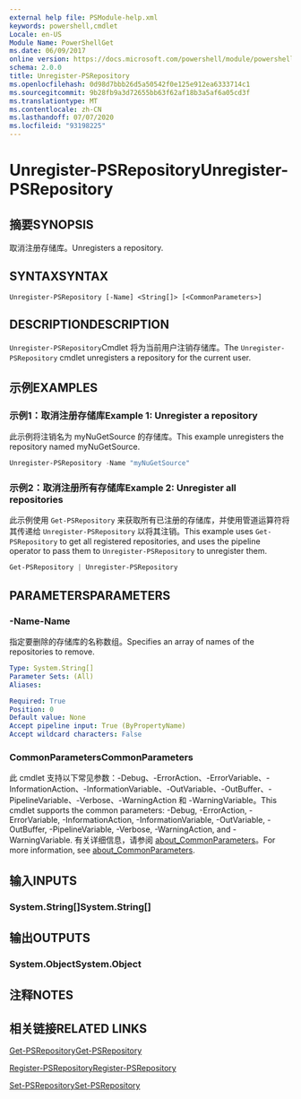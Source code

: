 ```yaml
---
external help file: PSModule-help.xml
keywords: powershell,cmdlet
Locale: en-US
Module Name: PowerShellGet
ms.date: 06/09/2017
online version: https://docs.microsoft.com/powershell/module/powershellget/unregister-psrepository?view=powershell-5.1&WT.mc_id=ps-gethelp
schema: 2.0.0
title: Unregister-PSRepository
ms.openlocfilehash: 0d98d7bbb26d5a50542f0e125e912ea6333714c1
ms.sourcegitcommit: 9b28fb9a3d72655bb63f62af18b3a5af6a05cd3f
ms.translationtype: MT
ms.contentlocale: zh-CN
ms.lasthandoff: 07/07/2020
ms.locfileid: "93198225"
---
```

# <span data-ttu-id="e9981-103">Unregister-PSRepository</span><span class="sxs-lookup"><span data-stu-id="e9981-103">Unregister-PSRepository</span></span>

## <span data-ttu-id="e9981-104">摘要</span><span class="sxs-lookup"><span data-stu-id="e9981-104">SYNOPSIS</span></span>
<span data-ttu-id="e9981-105">取消注册存储库。</span><span class="sxs-lookup"><span data-stu-id="e9981-105">Unregisters a repository.</span></span>

## <span data-ttu-id="e9981-106">SYNTAX</span><span class="sxs-lookup"><span data-stu-id="e9981-106">SYNTAX</span></span>

```
Unregister-PSRepository [-Name] <String[]> [<CommonParameters>]
```

## <span data-ttu-id="e9981-107">DESCRIPTION</span><span class="sxs-lookup"><span data-stu-id="e9981-107">DESCRIPTION</span></span>

<span data-ttu-id="e9981-108">`Unregister-PSRepository`Cmdlet 将为当前用户注销存储库。</span><span class="sxs-lookup"><span data-stu-id="e9981-108">The `Unregister-PSRepository` cmdlet unregisters a repository for the current user.</span></span>

## <span data-ttu-id="e9981-109">示例</span><span class="sxs-lookup"><span data-stu-id="e9981-109">EXAMPLES</span></span>

### <span data-ttu-id="e9981-110">示例1：取消注册存储库</span><span class="sxs-lookup"><span data-stu-id="e9981-110">Example 1: Unregister a repository</span></span>

<span data-ttu-id="e9981-111">此示例将注销名为 myNuGetSource 的存储库。</span><span class="sxs-lookup"><span data-stu-id="e9981-111">This example unregisters the repository named myNuGetSource.</span></span>

```powershell
Unregister-PSRepository -Name "myNuGetSource"
```

### <span data-ttu-id="e9981-112">示例2：取消注册所有存储库</span><span class="sxs-lookup"><span data-stu-id="e9981-112">Example 2: Unregister all repositories</span></span>

<span data-ttu-id="e9981-113">此示例使用 `Get-PSRepository` 来获取所有已注册的存储库，并使用管道运算符将其传递给 `Unregister-PSRepository` 以将其注销。</span><span class="sxs-lookup"><span data-stu-id="e9981-113">This example uses `Get-PSRepository` to get all registered repositories, and uses the pipeline operator to pass them to `Unregister-PSRepository` to unregister them.</span></span>

```powershell
Get-PSRepository | Unregister-PSRepository
```

## <span data-ttu-id="e9981-114">PARAMETERS</span><span class="sxs-lookup"><span data-stu-id="e9981-114">PARAMETERS</span></span>

### <span data-ttu-id="e9981-115">-Name</span><span class="sxs-lookup"><span data-stu-id="e9981-115">-Name</span></span>

<span data-ttu-id="e9981-116">指定要删除的存储库的名称数组。</span><span class="sxs-lookup"><span data-stu-id="e9981-116">Specifies an array of names of the repositories to remove.</span></span>

```yaml
Type: System.String[]
Parameter Sets: (All)
Aliases:

Required: True
Position: 0
Default value: None
Accept pipeline input: True (ByPropertyName)
Accept wildcard characters: False
```

### <span data-ttu-id="e9981-117">CommonParameters</span><span class="sxs-lookup"><span data-stu-id="e9981-117">CommonParameters</span></span>

<span data-ttu-id="e9981-118">此 cmdlet 支持以下常见参数：-Debug、-ErrorAction、-ErrorVariable、-InformationAction、-InformationVariable、-OutVariable、-OutBuffer、-PipelineVariable、-Verbose、-WarningAction 和 -WarningVariable。</span><span class="sxs-lookup"><span data-stu-id="e9981-118">This cmdlet supports the common parameters: -Debug, -ErrorAction, -ErrorVariable, -InformationAction, -InformationVariable, -OutVariable, -OutBuffer, -PipelineVariable, -Verbose, -WarningAction, and -WarningVariable.</span></span> <span data-ttu-id="e9981-119">有关详细信息，请参阅 [about_CommonParameters](https://go.microsoft.com/fwlink/?LinkID=113216)。</span><span class="sxs-lookup"><span data-stu-id="e9981-119">For more information, see [about_CommonParameters](https://go.microsoft.com/fwlink/?LinkID=113216).</span></span>

## <span data-ttu-id="e9981-120">输入</span><span class="sxs-lookup"><span data-stu-id="e9981-120">INPUTS</span></span>

### <span data-ttu-id="e9981-121">System.String[]</span><span class="sxs-lookup"><span data-stu-id="e9981-121">System.String[]</span></span>

## <span data-ttu-id="e9981-122">输出</span><span class="sxs-lookup"><span data-stu-id="e9981-122">OUTPUTS</span></span>

### <span data-ttu-id="e9981-123">System.Object</span><span class="sxs-lookup"><span data-stu-id="e9981-123">System.Object</span></span>

## <span data-ttu-id="e9981-124">注释</span><span class="sxs-lookup"><span data-stu-id="e9981-124">NOTES</span></span>

## <span data-ttu-id="e9981-125">相关链接</span><span class="sxs-lookup"><span data-stu-id="e9981-125">RELATED LINKS</span></span>

[<span data-ttu-id="e9981-126">Get-PSRepository</span><span class="sxs-lookup"><span data-stu-id="e9981-126">Get-PSRepository</span></span>](Get-PSRepository.md)

[<span data-ttu-id="e9981-127">Register-PSRepository</span><span class="sxs-lookup"><span data-stu-id="e9981-127">Register-PSRepository</span></span>](Register-PSRepository.md)

[<span data-ttu-id="e9981-128">Set-PSRepository</span><span class="sxs-lookup"><span data-stu-id="e9981-128">Set-PSRepository</span></span>](Set-PSRepository.md)
